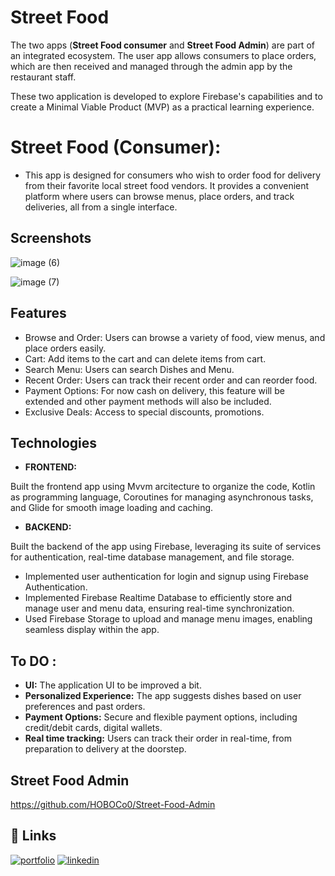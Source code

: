 
# **Street Food**
The two apps (**Street Food consumer** and **Street Food Admin**) are part of an integrated ecosystem. The user app allows consumers to place orders, which are then received and managed through the admin app by the restaurant staff.

These two application is developed to explore Firebase's capabilities and to create a Minimal Viable Product (MVP) as a practical learning experience.
    
 # Street Food (Consumer):
 - This app is designed for consumers who wish to order food for delivery  from their favorite local street food vendors. It provides a convenient platform where users can browse menus, place orders, and track deliveries, all from a single interface.



 



## Screenshots

![image (6)](https://github.com/user-attachments/assets/a68cff74-4c1c-4cbe-8100-e027356467a3)


![image (7)](https://github.com/user-attachments/assets/f56bc744-55f1-4bcd-a4ee-d799894c7510)




## Features

- Browse and Order: Users can browse a variety of food, view menus, and place orders easily.
- Cart: Add items to the cart and can delete items from cart.
- Search Menu: Users can search Dishes and Menu.
- Recent Order: Users can track their recent order and can reorder food.
- Payment Options: For now cash on delivery, this feature will be extended and other payment methods will also be included.
- Exclusive Deals: Access to special discounts, promotions.
       


## Technologies
- **FRONTEND:**

 Built the frontend app using  Mvvm arcitecture to organize the code, Kotlin as programming language, Coroutines for managing asynchronous tasks, and Glide for smooth image loading and caching.

- **BACKEND:**
  
Built the backend of the app using Firebase, leveraging its suite of services for authentication, real-time database management, and file storage.
- Implemented user authentication for login and signup using Firebase Authentication.
- Implemented Firebase Realtime Database to efficiently store and manage user and menu data, ensuring real-time synchronization.
- Used Firebase Storage to upload and manage menu images, enabling seamless display within the app.


## To DO :
- **UI:** The application UI to be improved a bit.
- **Personalized Experience:** The app suggests dishes based on user preferences and past orders.
- **Payment Options:** Secure and flexible payment options, including credit/debit cards, digital wallets.
- **Real time tracking:** Users can track their order in real-time, from preparation to  delivery at the doorstep.
## Street Food Admin

https://github.com/HOBOCo0/Street-Food-Admin
## 🔗 Links

[![portfolio](https://img.shields.io/badge/my_portfolio-000?style=for-the-badge&logo=ko-fi&logoColor=white)](https://github.com/HOBOCo0)
[![linkedin](https://img.shields.io/badge/linkedin-0A66C2?style=for-the-badge&logo=linkedin&logoColor=white)](https://www.linkedin.com/in/aman-srivastava-129080201/)


